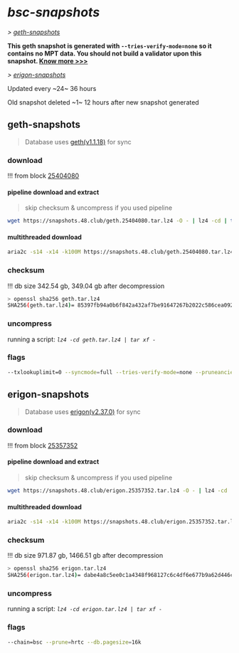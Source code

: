 # *bsc-snapshots*


*\> [geth-snapshots](#geth-snapshots)*

**This geth snapshot is generated with `--tries-verify-mode=none` so it contains no MPT data. You should not build a validator upon this snapshot. [Know more >>>](https://github.com/bnb-chain/bsc/pull/926)**

*\> [erigon-snapshots](#erigon-snapshots)*

Updated every ~24~ 36 hours

Old snapshot deleted ~1~ 12 hours after new snapshot generated

## geth-snapshots


> Database uses [geth(v1.1.18)](https://github.com/bnb-chain/bsc/releases/tag/v1.1.18) for sync


### download

<!-- begin_geth -->

!!! from block [25404080](https://bscscan.com/block/25404080)

#### pipeline download and extract
> skip checksum & uncompress if you used pipeline
```bash
wget https://snapshots.48.club/geth.25404080.tar.lz4 -O - | lz4 -cd | tar xf -
```

#### multithreaded download

```bash
aria2c -s14 -x14 -k100M https://snapshots.48.club/geth.25404080.tar.lz4 -o geth.tar.lz4
```


### checksum

!!! db size 342.54 gb, 349.04 gb after decompression
```bash
> openssl sha256 geth.tar.lz4
SHA256(geth.tar.lz4)= 85397fb94a0b6f842a432af7be91647267b2022c586cea0922815fb8776d363e
```

<!-- end_geth -->

### uncompress


running a script: _`lz4 -cd geth.tar.lz4 | tar xf -`_


### flags


```bash
--txlookuplimit=0 --syncmode=full --tries-verify-mode=none --pruneancient=true --diffblock=5000
```


## erigon-snapshots


> Database uses [erigon(v2.37.0)](https://github.com/ledgerwatch/erigon/releases/tag/v2.37.0) for sync


### download

<!-- begin_erigon -->

!!! from block [25357352](https://bscscan.com/block/25357352)

#### pipeline download and extract
> skip checksum & uncompress if you used pipeline
```bash
wget https://snapshots.48.club/erigon.25357352.tar.lz4 -O - | lz4 -cd | tar xf -
```

#### multithreaded download

```bash
aria2c -s14 -x14 -k100M https://snapshots.48.club/erigon.25357352.tar.lz4 -o erigon.tar.lz4
```


### checksum

!!! db size 971.87 gb, 1466.51 gb after decompression
```bash
> openssl sha256 erigon.tar.lz4
SHA256(erigon.tar.lz4)= dabe4a8c5ee0c1a4348f968127c6c4df6e677b9a62d446c793dbbf0a3fdf39ca
```

<!-- end_erigon -->


### uncompress


running a script: _`lz4 -cd erigon.tar.lz4 | tar xf -`_


### flags


```bash
--chain=bsc --prune=hrtc --db.pagesize=16k
```
